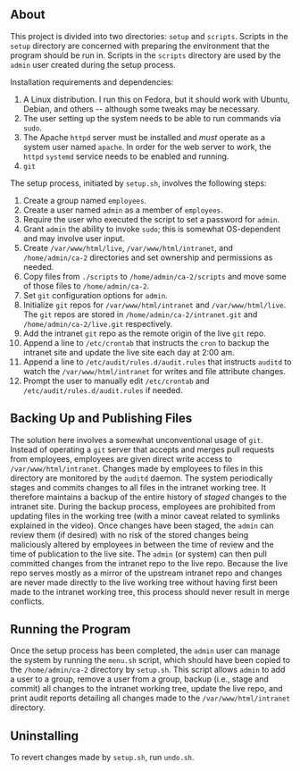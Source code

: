 ## About
This project is divided into two directories: `setup` and `scripts`. Scripts in the `setup` directory are concerned with preparing the environment that the program should be run in. Scripts in the `scripts` directory are used by the `admin` user created during the setup process.

Installation requirements and dependencies:
1) A Linux distribution. I run this on Fedora, but it should work with Ubuntu, Debian, and others -- although some tweaks may be necessary.
2) The user setting up the system needs to be able to run commands via `sudo`.
3) The Apache `httpd` server must be installed and *must* operate as a system user named `apache`. In order for the web server to work, the `httpd` `systemd` service needs to be enabled and running. 
4) `git` 

The setup process, initiated by `setup.sh`, involves the following steps:
1) Create a group named `employees`.
2) Create a user named `admin` as a member of `employees`.
3) Require the user who executed the script to set a password for `admin`.
4) Grant `admin` the ability to invoke `sudo`; this is somewhat OS-dependent and may involve user input.
5) Create `/var/www/html/live`, `/var/www/html/intranet`, and `/home/admin/ca-2` directories and set ownership and permissions as needed.
6) Copy files from `./scripts` to `/home/admin/ca-2/scripts` and move some of those files to `/home/admin/ca-2`.
7) Set `git` configuration options for `admin`.
8) Initialize `git` repos for `/var/www/html/intranet` and `/var/www/html/live`. The `git` repos are stored in `/home/admin/ca-2/intranet.git` and `/home/admin/ca-2/live.git` respectively.
9) Add the intranet `git` repo as the remote origin of the live `git` repo.
10) Append a line to `/etc/crontab` that instructs the `cron` to backup the intranet site and update the live site each day at 2:00 am.
11) Append a line to `/etc/audit/rules.d/audit.rules` that instructs `auditd` to watch the `/var/www/html/intranet` for writes and file attribute changes.
12) Prompt the user to manually edit `/etc/crontab` and `/etc/audit/rules.d/audit.rules` if needed.

## Backing Up and Publishing Files
The solution here involves a somewhat unconventional usage of `git`. Instead of operating a `git` server that accepts and merges pull requests from employees, employees are given direct write access to `/var/www/html/intranet`. Changes made by employees to files in this directory are monitored by the `auditd` daemon. The system periodically stages and commits changes to all files in the intranet working tree. It therefore maintains a backup of the entire history of *staged* changes to the intranet site. During the backup process, employees are prohibited from updating files in the working tree (with a minor caveat related to symlinks explained in the video). Once changes have been staged, the `admin` can review them (if desired) with no risk of the stored changes being maliciously altered by employees in between the time of review and the time of publication to the live site. The `admin` (or system) can then pull committed changes from the intranet repo to the live repo. Because the live repo serves mostly as a mirror of the upstream intranet repo and changes are never made directly to the live working tree without having first been made to the intranet working tree, this process should never result in merge conflicts.

## Running the Program
Once the setup process has been completed, the `admin` user can manage the system by running the `menu.sh` script, which should have been copied to the `/home/admin/ca-2` directory by `setup.sh`. This script allows `admin` to add a user to a group, remove a user from a group, backup (i.e., stage and commit) all changes to the intranet working tree, update the live repo, and print audit reports detailing all changes made to the `/var/www/html/intranet` directory.

## Uninstalling
To revert changes made by `setup.sh`, run `undo.sh`.